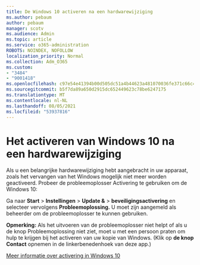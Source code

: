```yaml
---
title: De Windows 10 activeren na een hardwarewijziging
ms.author: pebaum
author: pebaum
manager: scotv
ms.audience: Admin
ms.topic: article
ms.service: o365-administration
ROBOTS: NOINDEX, NOFOLLOW
localization_priority: Normal
ms.collection: Adm_O365
ms.custom:
- "3484"
- "9001418"
ms.openlocfilehash: c97e54e41394b00d505dc51a4b44623a481070036fe371c66c4bba5afd362663
ms.sourcegitcommit: b5f7da89a650d2915dc652449623c78be6247175
ms.translationtype: MT
ms.contentlocale: nl-NL
ms.lasthandoff: 08/05/2021
ms.locfileid: "53937816"
---
```

# <a name="reactivating-windows-10-after-a-hardware-change"></a>Het activeren van Windows 10 na een hardwarewijziging

Als u een belangrijke hardwarewijziging hebt aangebracht in uw apparaat, zoals het vervangen van het Windows mogelijk niet meer worden geactiveerd. Probeer de probleemoplosser Activering te gebruiken om de Windows 10:

Ga naar **Start**  >  **Instellingen**  >  **Update &**  >  **beveiligingsactivering** en selecteer vervolgens **Probleemoplossing.** U moet zijn aangemeld als beheerder om de probleemoplosser te kunnen gebruiken.

**Opmerking:** Als het uitvoeren van de probleemoplosser niet  helpt of als u de knop Probleemoplossing niet ziet, moet u met een persoon praten om hulp te krijgen bij het activeren van uw kopie van Windows. (Klik op **de knop Contact** opnemen in de linkerbenedenhoek van deze app.)

[Meer informatie over activering in Windows 10](https://support.microsoft.com/help/12440/windows-10-activate)
